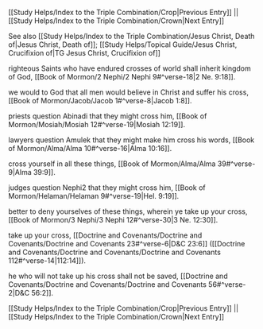 [[Study Helps/Index to the Triple Combination/Crop|Previous Entry]]  ||  [[Study Helps/Index to the Triple Combination/Crown|Next Entry]]

 See also [[Study Helps/Index to the Triple Combination/Jesus Christ, Death of|Jesus Christ, Death of]]; [[Study Helps/Topical Guide/Jesus Christ, Crucifixion of|TG Jesus Christ, Crucifixion of]]

 righteous Saints who have endured crosses of world shall inherit kingdom of God, [[Book of Mormon/2 Nephi/2 Nephi 9#^verse-18|2 Ne. 9:18]].

 we would to God that all men would believe in Christ and suffer his cross, [[Book of Mormon/Jacob/Jacob 1#^verse-8|Jacob 1:8]].

 priests question Abinadi that they might cross him, [[Book of Mormon/Mosiah/Mosiah 12#^verse-19|Mosiah 12:19]].

 lawyers question Amulek that they might make him cross his words, [[Book of Mormon/Alma/Alma 10#^verse-16|Alma 10:16]].

 cross yourself in all these things, [[Book of Mormon/Alma/Alma 39#^verse-9|Alma 39:9]].

 judges question Nephi2 that they might cross him, [[Book of Mormon/Helaman/Helaman 9#^verse-19|Hel. 9:19]].

 better to deny yourselves of these things, wherein ye take up your cross, [[Book of Mormon/3 Nephi/3 Nephi 12#^verse-30|3 Ne. 12:30]].

 take up your cross, [[Doctrine and Covenants/Doctrine and Covenants/Doctrine and Covenants 23#^verse-6|D&C 23:6]] ([[Doctrine and Covenants/Doctrine and Covenants/Doctrine and Covenants 112#^verse-14|112:14]]).

 he who will not take up his cross shall not be saved, [[Doctrine and Covenants/Doctrine and Covenants/Doctrine and Covenants 56#^verse-2|D&C 56:2]].

[[Study Helps/Index to the Triple Combination/Crop|Previous Entry]]  ||  [[Study Helps/Index to the Triple Combination/Crown|Next Entry]]